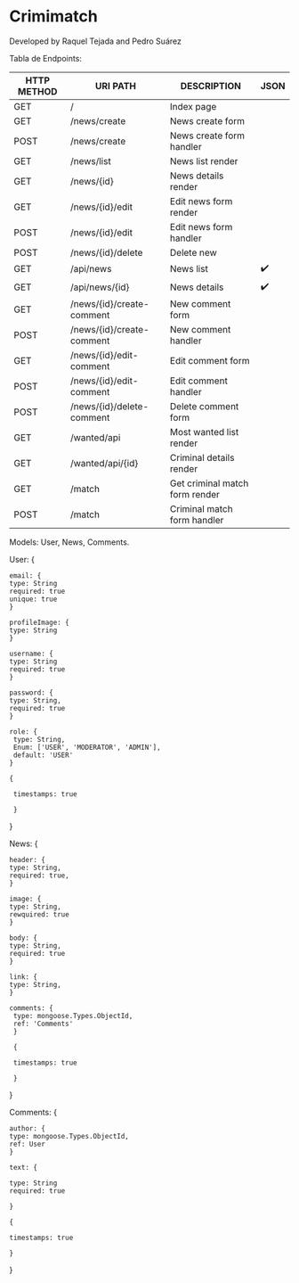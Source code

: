 # Crimimatch
Developed by Raquel Tejada and Pedro Suárez

Tabla de Endpoints:

| HTTP METHOD | URI PATH | DESCRIPTION | JSON |
| --- | --- | --- | --- |
| GET | / | Index page |  |
| GET | /news/create | News create form |  |
| POST | /news/create | News create form handler |  |
| GET | /news/list | News list render |  |
| GET | /news/{id} | News details render |  |
| GET | /news/{id}/edit | Edit news form render |  |
| POST | /news/{id}/edit | Edit news form handler |  |
| POST | /news/{id}/delete | Delete new | |
| GET | /api/news | News list | ✔️|
| GET | /api/news/{id} | News details | ✔️ |
| GET | /news/{id}/create-comment | New comment form |  |
| POST | /news/{id}/create-comment | New comment handler |  |
| GET | /news/{id}/edit-comment | Edit comment form | |
| POST | /news/{id}/edit-comment | Edit comment handler | |
| POST | /news/{id}/delete-comment | Delete comment form  |  |
| GET | /wanted/api | Most wanted list render | |
| GET | /wanted/api/{id} | Criminal details render | |
| GET | /match | Get criminal match form render |  |
| POST | /match | Criminal match form handler |  |


Models:
  User, News, Comments.
  
  User: {
  
    email: {
    type: String
    required: true
    unique: true
    }
    
    profileImage: {
    type: String
    }

    username: {
    type: String
    required: true
    }

    password: {
    type: String,
    required: true
    }
    
    role: {
     type: String,
     Enum: ['USER', 'MODERATOR', 'ADMIN'],
     default: 'USER'
    }
    
    {
     
     timestamps: true
     
     }

}

  News: {
  
    header: {
    type: String,
    required: true,
    }
    
    image: {
    type: String,
    rewquired: true
    }
    
    body: {
    type: String,
    required: true
    }
    
    link: {
    type: String,    
    }
    
    comments: {
     type: mongoose.Types.ObjectId,
     ref: 'Comments'
     }
     
     {
     
     timestamps: true
     
     }
    
    
   }
    
   Comments: {
    
    author: {
    type: mongoose.Types.ObjectId,
    ref: User
    }
    
    text: {
    
    type: String
    required: true
    
    }
    
    {
     
    timestamps: true
     
    }
    
}
    
  
  
  
  
  








